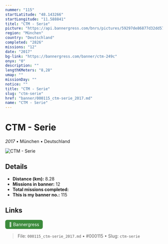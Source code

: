 ```yaml
---
nummer: "115"
startLatitude: "48.143266"
startLongitude: "11.588841"
titel: "CTM - Serie"
picture: "https://api.bannergress.com/bnrs/pictures/59297de86877d32dd5738ca20ce7816e"
region: "München"
country: "Deutschland"
completed: "2826"
missions: "12"
date: "2017"
bg-link: "https://bannergress.com/banner/ctm-249c"
onyx: "0"
description: ""
lengthKMeters: "8,28"
umap: ""
missionDay: ""
notice: ""
title: "CTM - Serie"
slug: "ctm-serie"
href: "banner/000115_ctm-serie_2017.md"
name: "CTM - Serie"
---
```

# CTM - Serie

*2017* • München • Deutschland

![CTM - Serie](https://api.bannergress.com/bnrs/pictures/59297de86877d32dd5738ca20ce7816e)



## Details
- **Distance (km):** 8.28
- **Missions in banner:** 12
- **Total missions completed:** 
- **This is my banner no.:** 115





## Links
<a href="https://bannergress.com/banner/ctm-249c" target="_blank" style="display:inline-block;margin-right:8px;padding:6px 12px;background:#3c8b3c;color:#fff;text-decoration:none;border-radius:6px;">🔗 Bannergress</a>



> File: `000115_ctm-serie_2017.md` • #000115 • Slug: `ctm-serie`

